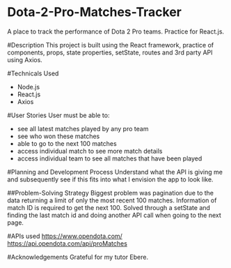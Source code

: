 # Dota-2-Pro-Matches-Tracker
A place to track the performance of Dota 2 Pro teams. Practice for React.js.

#Description
This project is built using the React framework, practice of components, props, state properties, setState, routes and 3rd party API using Axios. 

#Technicals Used
- Node.js
- React.js
- Axios

#User Stories
User must be able to:
- see all latest matches played by any pro team
- see who won these matches
- able to go to the next 100 matches
- access individual match to see more match details
- access individual team to see all matches that have been played

#Planning and Development Process
Understand what the API is giving me and subsequently see if this fits into what I envision the app to look like. 

##Problem-Solving Strategy
Biggest problem was pagination due to the data returning a limit of only the most recent 100 matches. Information of match ID is required to get the next 100. Solved through a setState and finding the last match id and doing another API call when going to the next page. 

#APIs used
https://www.opendota.com/
https://api.opendota.com/api/proMatches

#Acknowledgements
Grateful for my tutor Ebere.